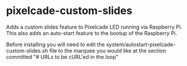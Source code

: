 # pixelcade-custom-slides
Adds a custom slides feature to Pixelcade LED running via Raspberry Pi. This also adds an auto-start feature to the bootup of the Raspberry Pi.

Before installing you will need to edit the system/autostart-pixelcade-custom-slides.sh file to the marquee you would like at the section committed "# URLs to be cURL'ed in the loop"
